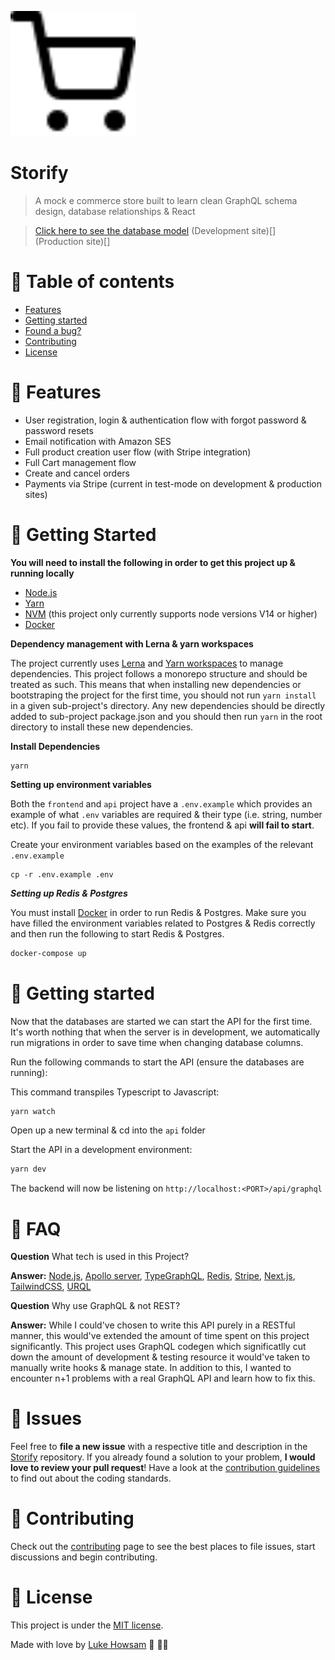 <p align="left">
  <img src='.github/docs/logo.svg' width='200' />
</p>

# Storify 
> A mock e commerce store built to learn clean GraphQL schema design, database relationships & React

> [Click here to see the database model](TODO)
> (Development site)[]
> (Production site)[]


# :pushpin: Table of contents 
* [Features](#rocket-features)
* [Getting started](#runner-getting-started)
* [Found a bug?](#bug-issues)
* [Contributing](#tada-contributing)
* [License](#closed_book-license)


# :rocket: Features

* User registration, login & authentication flow with forgot password & password resets
* Email notification with Amazon SES 
* Full product creation user flow (with Stripe integration)
* Full Cart management flow
* Create and cancel orders 
* Payments via Stripe (current in test-mode on development & production sites)


# :construction_worker: Getting Started


**You will need to install the following in order to get this project up & running locally**


* [Node.js](https://nodejs.org/en/)
* [Yarn](https://yarnpkg.com/)
* [NVM](https://github.com/nvm-sh/nvm) (this project only currently supports node versions V14 or higher)
* [Docker](https://www.docker.com/)


**Dependency management with Lerna & yarn workspaces** 

The project currently uses [Lerna](https://github.com/lerna/lerna) and [Yarn workspaces](https://classic.yarnpkg.com/lang/en/docs/workspaces/) to manage dependencies. This project follows a monorepo structure and should be treated as such. This means that when installing new dependencies or bootstraping the project for the first time, you should not run `yarn install` in a given sub-project's directory. Any new dependencies should be directly added to sub-project package.json and you should then run `yarn` in the root directory to install these new dependencies.


**Install Dependencies** 

```
yarn
```

**Setting up environment variables** 

Both the `frontend` and `api` project have a `.env.example` which provides an example of what `.env` variables are required & their type (i.e. string, number etc). If you fail to provide these values, the frontend & api **will fail to start**.

Create your environment variables based on the examples of the relevant `.env.example`

```
cp -r .env.example .env 
```

***Setting up Redis & Postgres*** 

You must install [Docker](https://www.docker.com/) in order to run Redis & Postgres. Make sure you have filled the environment variables related to Postgres & Redis correctly and then run the following to start Redis & Postgres.

```bash
docker-compose up 
```

# :runner: Getting started 

Now that the databases are started we can start the API for the first time. It's worth nothing that when the server is in development, we automatically run migrations in order to save time when changing database columns.

Run the following commands to start the API (ensure the databases are running): 


This command transpiles Typescript to Javascript:

```bash 
yarn watch
```

Open up a new terminal & cd into the `api` folder


Start the API in a development environment:  

```bash
yarn dev 
```

The backend will now be listening on `http://localhost:<PORT>/api/graphql`


# :postbox: FAQ 

**Question** What tech is used in this Project? 

**Answer:** [Node.js](https://nodejs.org/en/), [Apollo server](https://www.apollographql.com/docs/apollo-server/), [TypeGraphQL](https://typegraphql.com/), [Redis](https://redis.io/), [Stripe](https://stripe.com/en-gb-de), [Next.js](https://nextjs.org/), [TailwindCSS](https://tailwindcss.com/), [URQL](https://formidable.com/open-source/urql/)

**Question** Why use GraphQL & not REST? 

**Answer:** While I could've chosen to write this API purely in a RESTful manner, this would've extended the amount of time spent on this project significantly. This project uses GraphQL codegen which significatlly cut down the amount of development & testing resource it would've taken to manually write hooks & manage state. In addition to this, I wanted to encounter n+1 problems with a real GraphQL API and learn how to fix this. 


# :bug: Issues

Feel free to **file a new issue** with a respective title and description in the [Storify](https://github.com/luke-h1/storify/issues) repository. If you already found a solution to your problem, **I would love to review your pull request**! Have a look at the [contribution guidelines](https://github.com/luke-h1/blob/master/CONTRIBUTING.MD) to find out about the coding standards.


# :tada: Contributing

Check out the [contributing](https://github.com/luke-h1/storify/blob/master/CONTRIBUTING.md) page to see the best places to file issues, start discussions and begin contributing.


# :closed_book: License
This project is under the [MIT license](https://github.com/luke-h1/storify/master/LICENSE.md).


Made with love by [Luke Howsam](https://github.com/luke-h1) 💜 🚀💥
